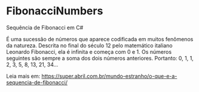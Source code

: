 # FibonacciNumbers
Sequência de Fibonacci em C#

<P>É uma sucessão de números que aparece codificada em muitos fenômenos da natureza. Descrita no final do século 12 pelo matemático italiano Leonardo Fibonacci,
ela é infinita e começa com 0 e 1. Os números seguintes são sempre a soma dos dois números anteriores. Portanto: 0, 1, 1, 2, 3, 5, 8, 13, 21, 34… 

Leia mais em: https://super.abril.com.br/mundo-estranho/o-que-e-a-sequencia-de-fibonacci/ </p>
